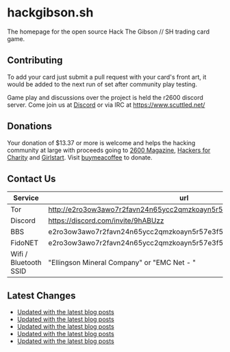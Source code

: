 # hackgibson.sh
The homepage for the open source Hack The Gibson // SH trading card game.


## Contributing

To add your card just submit a pull request with your card's front art, it would be added to the next run of set after community play testing.

Game play and discussions over the project is held the r2600 discord server. Come join us at [Discord](https://discord.com/invite/9hABUzz) or via IRC at https://www.scuttled.net/


## Donations

Your donation of $13.37 or more is welcome and helps the hacking community at large with proceeds going to [2600 Magazine](https://2600.com/), [Hackers for Charity](https://hackersforcharity.org) and [Girlstart](https://girlstart.org).  Visit [buymeacoffee](https://www.buymeacoffee.com/hackgibson.sh) to donate.


## Contact Us

Service | url
-|-
Tor | http://e2ro3ow3awo7r2favn24n65ycc2qmzkoayn5r57e3f56nvjwdcgg32ad.onion
Discord | https://discord.com/invite/9hABUzz
BBS | e2ro3ow3awo7r2favn24n65ycc2qmzkoayn5r57e3f56nvjwdcgg32ad.onion:23
FidoNET | e2ro3ow3awo7r2favn24n65ycc2qmzkoayn5r57e3f56nvjwdcgg32ad.onion:24554
Wifi / Bluetooth SSID | "Ellingson Mineral Company" or "EMC Net - <fidonet address>"

## Latest Changes
<!-- BLOG-POST-LIST:START -->
- [Updated with the latest blog posts](https://github.com/DFW2600/hackgibson.sh/commit/ebecf8ebbcfd7134a6f0d33014ac2c934b7ec349)
- [Updated with the latest blog posts](https://github.com/DFW2600/hackgibson.sh/commit/48c9bfc33293a2181d746f3035947f819f38bd62)
- [Updated with the latest blog posts](https://github.com/DFW2600/hackgibson.sh/commit/8c7a5c37697f97782b6935c0e4a4f0002cf7103f)
- [Updated with the latest blog posts](https://github.com/DFW2600/hackgibson.sh/commit/58089356811bcd6eade5c9443f34837fe571741b)
- [Updated with the latest blog posts](https://github.com/DFW2600/hackgibson.sh/commit/b63bc61c9e7878ad66cc013bbeeb54e933e71d3a)
<!-- BLOG-POST-LIST:END -->
